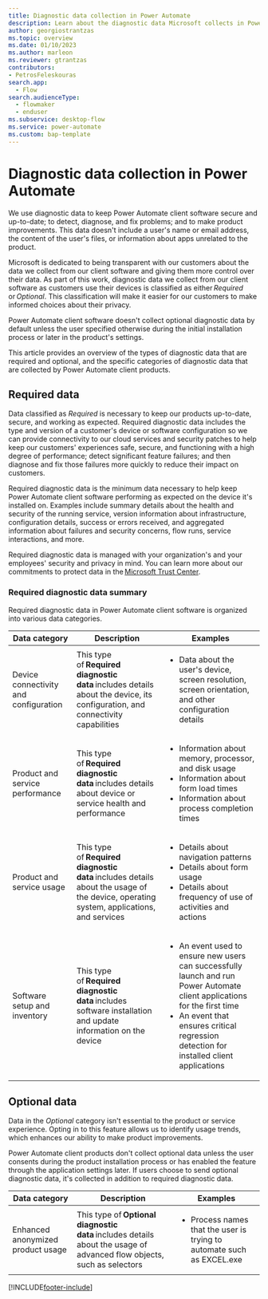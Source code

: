 ```yaml
---
title: Diagnostic data collection in Power Automate
description: Learn about the diagnostic data Microsoft collects in Power Automate.
author: georgiostrantzas
ms.topic: overview
ms.date: 01/10/2023
ms.author: marleon
ms.reviewer: gtrantzas
contributors:
- PetrosFeleskouras
search.app: 
  - Flow
search.audienceType: 
  - flowmaker
  - enduser
ms.subservice: desktop-flow
ms.service: power-automate
ms.custom: bap-template
---
```


# Diagnostic data collection in Power Automate

We use diagnostic data to keep Power Automate client software secure and up-to-date; to detect, diagnose, and fix problems; and to make product improvements. This data doesn't include a user's name or email address, the content of the user's files, or information about apps unrelated to the product.

Microsoft is dedicated to being transparent with our customers about the data we collect from our client software and giving them more control over their data. As part of this work, diagnostic data we collect from our client software as customers use their devices is classified as either *Required* or *Optional*. This classification will make it easier for our customers to make informed choices about their privacy.

Power Automate client software doesn't collect optional diagnostic data by default unless the user specified otherwise during the initial installation process or later in the product's settings.

This article provides an overview of the types of diagnostic data that are required and optional, and the specific categories of diagnostic data that are collected by Power Automate client products.

## Required data

Data classified as *Required* is necessary to keep our products up-to-date, secure, and working as expected. Required diagnostic data includes the type and version of a customer's device or software configuration so we can provide connectivity to our cloud services and security patches to help keep our customers' experiences safe, secure, and functioning with a high degree of performance; detect significant feature failures; and then diagnose and fix those failures more quickly to reduce their impact on customers.

Required diagnostic data is the minimum data necessary to help keep Power Automate client software performing as expected on the device it's installed on. Examples include summary details about the health and security of the running service, version information about infrastructure, configuration details, success or errors received, and aggregated information about failures and security concerns, flow runs, service interactions, and more.

Required diagnostic data is managed with your organization's and your employees' security and privacy in mind. You can learn more about our commitments to protect data in the [Microsoft Trust Center](https://www.microsoft.com/trust-center/privacy).

### Required diagnostic data summary

Required diagnostic data in Power Automate client software is organized into various data categories.

|Data category|Description|Examples|
|----|-----|----|
|Device connectivity and configuration|This type of **Required diagnostic data** includes details about the device, its configuration, and connectivity capabilities|<ul><li>Data about the user's device, screen resolution, screen orientation, and other configuration details</li></ul>|
|Product and service performance|This type of **Required diagnostic data** includes details about device or service health and performance|<ul><li>Information about memory, processor, and disk usage</li><li> Information about form load times</li><li>Information about process completion times</li></ul>|
|Product and service usage|This type of **Required diagnostic data** includes details about the usage of the device, operating system, applications, and services|<ul><li>Details about navigation patterns </li><li>Details about form usage</li><li>Details about frequency of use of activities and actions</li></ul>|
|Software setup and inventory|This type of **Required diagnostic data** includes software installation and update information on the device|<ul><li>An event used to ensure new users can successfully launch and run Power Automate client applications for the first time</li><li>An event that ensures critical regression detection for installed client applications</li></ul>|

## Optional data

Data in the *Optional* category isn't essential to the product or service experience. Opting in to this feature allows us to identify usage trends, which enhances our ability to make product improvements.

Power Automate client products don't collect optional data unless the user consents during the product installation process or has enabled the feature through the application settings later. If users choose to send optional diagnostic data, it's collected in addition to required diagnostic data.

|Data category|Description|Examples|
|----|-----|----|
|Enhanced anonymized product usage|This type of **Optional diagnostic data** includes details about the usage of advanced flow objects, such as selectors|<ul><li>Process names that the user is trying to automate such as EXCEL.exe</li></ul>|

[!INCLUDE[footer-include](../includes/footer-banner.md)]
